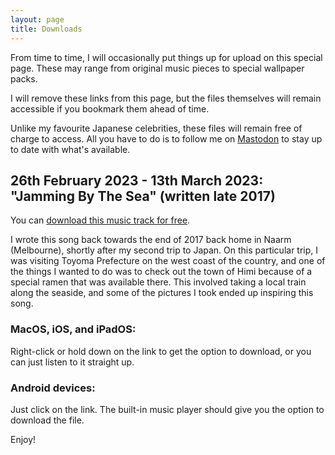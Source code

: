 ```yaml
---
layout: page
title: Downloads
---
```


From time to time, I will occasionally put things up for upload on this special page. These may range from original music pieces to special wallpaper packs.

I will remove these links from this page, but the files themselves will remain accessible if you bookmark them ahead of time.

Unlike my favourite Japanese celebrities, these files will remain free of charge to access. All you have to do is to follow me on [Mastodon](https://famichiki.jp/@RBurn_Ave_Zach) to stay up to date with what's available.

## 26th February 2023 - 13th March 2023: "Jamming By The Sea" (written late 2017)

You can [download this music track for free](/downloads/JammingByTheSeaSept2021remaster.m4a). 

I wrote this song back towards the end of 2017 back home in Naarm (Melbourne), shortly after my second trip to Japan. On this particular trip, I was visiting Toyoma Prefecture on the west coast of the country, and one of the things I wanted to do was to check out the town of Himi because of a special ramen that was available there. This involved taking a local train along the seaside, and some of the pictures I took ended up inspiring this song.

### MacOS, iOS, and iPadOS:
Right-click or hold down on the link to get the option to download, or you can just listen to it straight up.

### Android devices:
Just click on the link. The built-in music player should give you the option to download the file.

Enjoy!
